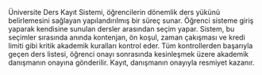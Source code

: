 Üniversite Ders Kayıt Sistemi, öğrencilerin dönemlik ders yükünü belirlemesini sağlayan yapılandırılmış bir süreç sunar. Öğrenci sisteme giriş yaparak kendisine sunulan dersler arasından seçim yapar. Sistem, bu seçimler sırasında anında kontenjan, ön koşul, zaman çakışması ve kredi limiti gibi kritik akademik kuralları kontrol eder. Tüm kontrollerden başarıyla geçen ders listesi, öğrenci onayı sonrasında kesinleşmek üzere akademik danışmanın onayına gönderilir. Kayıt, danışmanın onayıyla resmiyet kazanır.

